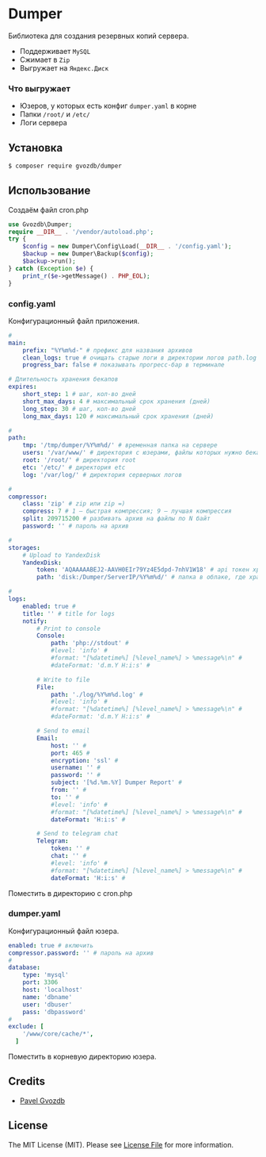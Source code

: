 # Dumper
Библиотека для создания резервных копий сервера.
* Поддерживает `MySQL`
* Сжимает в `Zip`
* Выгружает на `Яндекс.Диск`

### Что выгружает
 * Юзеров, у которых есть конфиг `dumper.yaml` в корне
 * Папки `/root/` и `/etc/`
 * Логи сервера

## Установка
``` bash
$ composer require gvozdb/dumper
```

## Использование
Создаём файл cron.php
``` php
use Gvozdb\Dumper;
require __DIR__ . '/vendor/autoload.php';
try {
    $config = new Dumper\Config\Load(__DIR__ . '/config.yaml');
    $backup = new Dumper\Backup($config);
    $backup->run();
} catch (Exception $e) {
    print_r($e->getMessage() . PHP_EOL);
}
```

### config.yaml
Конфигурационный файл приложения.
```yaml
#
main:
    prefix: "%Y%m%d-" # префикс для названия архивов
    clean_logs: true # очищать старые логи в директории логов path.log
    progress_bar: false # показывать прогресс-бар в терминале

# Длительность хранения бекапов
expires:
    short_step: 1 # шаг, кол-во дней
    short_max_days: 4 # максимальный срок хранения (дней)
    long_step: 30 # шаг, кол-во дней
    long_max_days: 120 # максимальный срок хранения (дней)

#
path:
    tmp: '/tmp/dumper/%Y%m%d/' # временная папка на сервере
    users: '/var/www/' # директория с юзерами, файлы которых нужно бекапить
    root: '/root/' # директория root
    etc: '/etc/' # директория etc
    log: '/var/log/' # директория серверных логов

#
compressor:
    class: 'zip' # zip или zip =)
    compress: 7 # 1 – быстрая компрессия; 9 – лучшая компрессия
    split: 209715200 # разбивать архив на файлы по N байт
    password: '' # пароль на архив

#
storages:
    # Upload to YandexDisk
    YandexDisk:
        token: 'AQAAAAABEJ2-AAVH0EIr79Yz4E5dpd-7nhV1W18' # api токен хранилища
        path: 'disk:/Dumper/ServerIP/%Y%m%d/' # папка в облаке, где хранить бекапы

#
logs:
    enabled: true #
    title: '' # title for logs
    notify:
        # Print to console
        Console:
            path: 'php://stdout' #
            #level: 'info' #
            #format: "[%datetime%] [%level_name%] > %message%\n" #
            #dateFormat: 'd.m.Y H:i:s' #

        # Write to file
        File:
            path: './log/%Y%m%d.log' #
            #level: 'info' #
            #format: "[%datetime%] [%level_name%] > %message%\n" #
            #dateFormat: 'd.m.Y H:i:s' #

        # Send to email
        Email:
            host: '' #
            port: 465 #
            encryption: 'ssl' #
            username: '' #
            password: '' #
            subject: '[%d.%m.%Y] Dumper Report' #
            from: '' #
            to: '' #
            #level: 'info' #
            #format: "[%datetime%] [%level_name%] > %message%\n" #
            dateFormat: 'H:i:s' #

        # Send to telegram chat
        Telegram:
            token: '' #
            chat: '' #
            #level: 'info' #
            #format: "[%datetime%] [%level_name%] > %message%\n" #
            dateFormat: 'H:i:s' #
```
Поместить в директорию с cron.php

### dumper.yaml
Конфигурационный файл юзера.
```yaml
enabled: true # включить
compressor.password: '' # пароль на архив
#
database:
    type: 'mysql'
    port: 3306
    host: 'localhost'
    name: 'dbname'
    user: 'dbuser'
    pass: 'dbpassword'
#
exclude: [
    '/www/core/cache/*',
  ]
```
Поместить в корневую директорию юзера.

## Credits
- [Pavel Gvozdb][link-author]

## License
The MIT License (MIT). Please see [License File](LICENSE.md) for more information.

[link-author]: https://github.com/gvozdb

